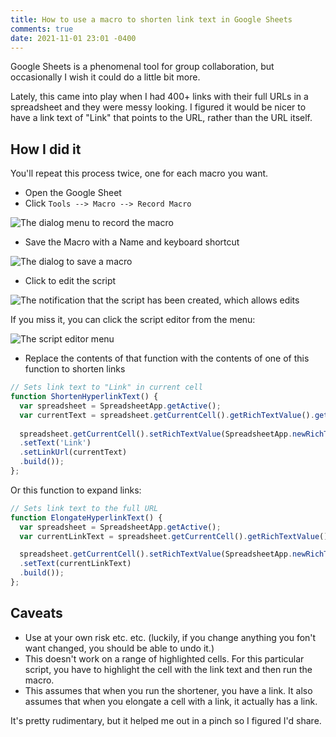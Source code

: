 ```yaml
---
title: How to use a macro to shorten link text in Google Sheets
comments: true
date: 2021-11-01 23:01 -0400
---
```

Google Sheets is a phenomenal tool for group collaboration, but occasionally I wish it could do a little bit more.

Lately, this came into play when I had 400+ links with their full URLs in a spreadsheet and they were messy looking. I figured it would be nicer to have a link text of "Link" that points to the URL, rather than the URL itself.

## How I did it

You'll repeat this process twice, one for each macro you want.

* Open the Google Sheet
* Click `Tools --> Macro --> Record Macro`

![The dialog menu to record the macro]({{site.post-images}}/2021-google-sheet-macro/01_RecordMacro.png)

* Save the Macro with a Name and keyboard shortcut

![The dialog to save a macro]({{site.post-images}}/2021-google-sheet-macro/02_SaveMacroWithShortcut.png)

* Click to edit the script

![The notification that the script has been created, which allows edits]({{site.post-images}}/2021-google-sheet-macro/03_EditScript.png)

If you miss it, you can click the script editor from the menu:

![The script editor menu]({{site.post-images}}/2021-google-sheet-macro/03b_ScriptEditor.png)

* Replace the contents of that function with the contents of one of this function to shorten links

```js
// Sets link text to "Link" in current cell
function ShortenHyperlinkText() {
  var spreadsheet = SpreadsheetApp.getActive();
  var currentText = spreadsheet.getCurrentCell().getRichTextValue().getText();
  
  spreadsheet.getCurrentCell().setRichTextValue(SpreadsheetApp.newRichTextValue()
  .setText('Link')
  .setLinkUrl(currentText)
  .build());
};
```

Or this function to expand links:

```js
// Sets link text to the full URL
function ElongateHyperlinkText() {
  var spreadsheet = SpreadsheetApp.getActive();
  var currentLinkText = spreadsheet.getCurrentCell().getRichTextValue().getLinkUrl();

  spreadsheet.getCurrentCell().setRichTextValue(SpreadsheetApp.newRichTextValue()
  .setText(currentLinkText)
  .build());
};
```

## Caveats

* Use at your own risk etc. etc. (luckily, if you change anything you fon't want changed, you should be able to undo it.)
* This doesn't work on a range of highlighted cells. For this particular script, you have to highlight the cell with the link text and then run the macro.
* This assumes that when you run the shortener, you have a link. It also assumes that when you elongate a cell with a link, it actually has a link.

It's pretty rudimentary, but it helped me out in a pinch so I figured I'd share.
